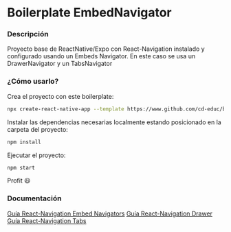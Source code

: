 # Boilerplate EmbedNavigator

### Descripción

Proyecto base de ReactNative/Expo con React-Navigation instalado y configurado usando un Embeds Navigator. En este caso se usa un DrawerNavigator y un TabsNavigator

### ¿Cómo usarlo?

Crea el proyecto con este boilerplate:
```bash
npx create-react-native-app --template https://www.github.com/cd-educ/bp-EmbedNavigator-RN
```

Instalar las dependencias necesarias localmente estando posicionado en la carpeta del proyecto:
```bash
npm install
```

Ejecutar el proyecto:
```bash
npm start
```

Profit 😃

### Documentación

[Guía React-Navigation Embed Navigators](https://reactnavigation.org/docs/nesting-navigators)
[Guía React-Navigation Drawer](https://reactnavigation.org/docs/drawer-based-navigation)
[Guía React-Navigation Tabs](https://reactnavigation.org/docs/tab-based-navigation)



